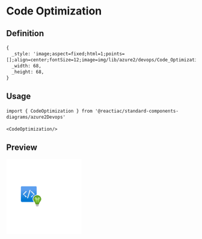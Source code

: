 # Code Optimization

## Definition

```
{
  _style: 'image;aspect=fixed;html=1;points=[];align=center;fontSize=12;image=img/lib/azure2/devops/Code_Optimization.svg;strokeColor=none;',
  _width: 68,
  _height: 68,
}
```

## Usage

```
import { CodeOptimization } from '@reactiac/standard-components-diagrams/azure2Devops'

<CodeOptimization/>
```

## Preview

<img src="./code-optimization.png" width="200"/>
